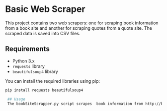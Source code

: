 # Basic Web Scraper

This project contains two web scrapers: one for scraping book information from a book site and another for scraping quotes from a quote site. The scraped data is saved into CSV files.


## Requirements

- Python 3.x
- `requests` library
- `beautifulsoup4` library

You can install the required libraries using pip:

```sh
pip install requests beautifulsoup4

 ## Usage
 The bookSiteScrapper.py script scrapes  book information from http://books.toscrape.com/ and saves it to books.csv.


